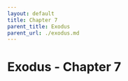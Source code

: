 ```yaml
---
layout: default
title: Chapter 7
parent_title: Exodus
parent_url: ./exodus.md
---
```


# Exodus - Chapter 7
